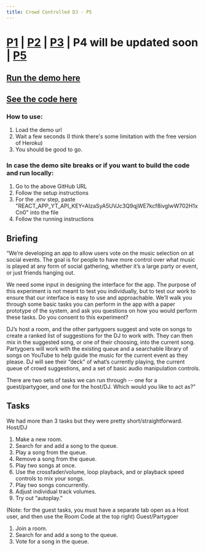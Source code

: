 ```yaml
---
title: Crowd Controlled DJ - P5
---
```


# [P1](index) | [P2](p2) | [P3](p3) | P4 will be updated soon | [P5](p5)

## [Run the demo here](https://youmixhci.herokuapp.com/)

## [See the code here](https://github.com/ccritter/Crowd-Controlled-DJ)

### How to use:
1. Load the demo url
2. Wait a few seconds (I think there's some limitation with the free version of Heroku)
3. You should be good to go.

### In case the demo site breaks or if you want to build the code and run locally:
1. Go to the above GitHub URL
2. Follow the setup instructions
3. For the .env step, paste "REACT_APP_YT_API_KEY=AIzaSyA5UVJc3Q9qjWE7kcf8ivglwW702H1xCn0" into the file
4. Follow the running instructions

## Briefing
“We’re developing an app to allow users vote on the music selection on at social events.
The goal is for people to have more control over what music is played at any form of social gathering, whether it’s a large party or event, or just friends hanging out.

We need some input in designing the interface for the app. The purpose of this experiment is not meant to test you individually, but to test our work to ensure that our interface is easy to use and approachable. We’ll walk you through some basic tasks you can perform in the app with a paper prototype of the system, and ask you questions on how you would perform these tasks.
Do you consent to this experiment?

DJ’s host a room, and the other partygoers suggest and vote on songs to create a ranked list of suggestions for the DJ to work with. They can then mix in the suggested song, or one of their choosing, into the current song. Partygoers will work with the existing queue and a searchable library of songs on YouTube to help guide the music for the current event as they please. DJ will see their “deck” of what’s currently playing, the current queue of crowd suggestions, and a set of basic audio manipulation controls.

There are two sets of tasks we can run through -- one for a guest/partygoer, and one for the host/DJ.  Which would you like to act as?”

## Tasks
We had more than 3 tasks but they were pretty short/straightforward.
Host/DJ
1. Make a new room.
2. Search for and add a song to the queue.
3. Play a song from the queue.
4. Remove a song from the queue.
5. Play two songs at once.
6. Use the crossfader/volume, loop playback, and or playback speed controls to mix your songs.
7. Play two songs concurrently.
8. Adjust individual track volumes.
9. Try out “autoplay.”

(Note: for the guest tasks, you must have a separate tab open as a Host user, and then use the Room Code at the top right)
Guest/Partygoer
1. Join a room.
2. Search for and add a song to the queue.
3. Vote for a song in the queue.
